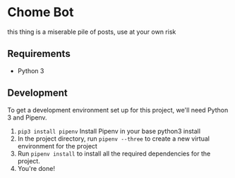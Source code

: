 # Chome Bot #

this thing is a miserable pile of posts, use at your own risk

## Requirements ##

- Python 3

## Development ##

To get a development environment set up for this project, we'll need Python 3 and Pipenv.

1. `pip3 install pipenv` Install Pipenv in your base python3 install
2. In the project directory, run `pipenv --three` to create a new virtual environment for the project
3. Run `pipenv install` to install all the required dependencies for the project.
4. You're done!

